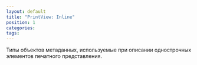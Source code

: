 ```yaml
---
layout: default
title: "PrintView: Inline"
position: 1
categories: 
tags: 
---
```


Типы объектов метаданных, используемые при описании однострочных элементов печатного представления.

   

          